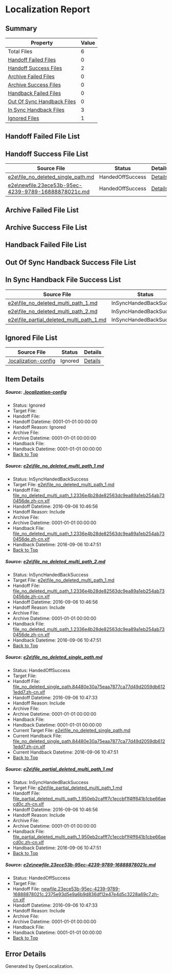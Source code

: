 # <a name='report-top'></a> Localization Report

## Summary
 Property | Value 
 -------- | ----- 
 Total Files | 6
[ Handoff Failed Files ](#handoff-failed-list)| 0
[ Handoff Success Files ](#handoff-success-list)| 2
[ Archive Failed Files ](#archive-failed-list)| 0
[ Archive Success Files ](#archive-success-list)| 0
[ Handback Failed Files ](#handback-failed-list)| 0
[ Out Of Sync Handback Files ](#outofsync-handback-success-list)| 0
[ In Sync Handback Files ](#insync-handback-success-list)| 3
[ Ignored Files ](#ignored-list)| 1

## <a name='handoff-failed-list'></a> Handoff Failed File List

## <a name='handoff-success-list'></a> Handoff Success File List
 Source File | Status | Details 
 ----------- | ------ | ------- 
 [e2e\file_no_deleted_single_path.md](https://github.com/OpenLocalizationTestOrg/ol-test0/blob/9314bfef4f13a4c6f12664b54515b4dece7a1fb3/e2e/file_no_deleted_single_path.md) | HandedOffSuccess | [Details](#e2e6856219729b2eff44fc767b9f1a731a06e7263)
 [e2e\newfile.23ece53b-95ec-4239-9789-16888878021c.md](https://github.com/OpenLocalizationTestOrg/ol-test0/blob/9314bfef4f13a4c6f12664b54515b4dece7a1fb3/e2e/newfile.23ece53b-95ec-4239-9789-16888878021c.md) | HandedOffSuccess | [Details](#c7559110a1a7dfe6dae1b4cb83371c1a48dc858d5)

## <a name='archive-failed-list'></a> Archive Failed File List

## <a name='archive-success-list'></a> Archive Success File List

## <a name='handback-failed-list'></a> Handback Failed File List

## <a name='outofsync-handback-success-list'></a> Out Of Sync Handback Success File List

## <a name='insync-handback-success-list'></a> In Sync Handback File Success List
 Source File | Status | Details 
 ----------- | ------ | ------- 
 [e2e\file_no_deleted_multi_path_1.md](https://github.com/OpenLocalizationTestOrg/ol-test0/blob/804443a8c9d636b1704facc0e3a400522db79b4e/e2e/file_no_deleted_multi_path_1.md) | InSyncHandedBackSuccess | [Details](#198b551e1bf1a4022b61128db28072974bb645611)
 [e2e\file_no_deleted_multi_path_2.md](https://github.com/OpenLocalizationTestOrg/ol-test0/blob/9314bfef4f13a4c6f12664b54515b4dece7a1fb3/e2e/file_no_deleted_multi_path_2.md) | InSyncHandedBackSuccess | [Details](#198b551e1bf1a4022b61128db28072974bb645612)
 [e2e\file_partial_deleted_multi_path_1.md](https://github.com/OpenLocalizationTestOrg/ol-test0/blob/804443a8c9d636b1704facc0e3a400522db79b4e/e2e/file_partial_deleted_multi_path_1.md) | InSyncHandedBackSuccess | [Details](#8962035c0b2e8bf1c5024d35748ed74aef1ae51c4)

## <a name='ignored-list'></a> Ignored File List
 Source File | Status | Details 
 ----------- | ------ | ------- 
 [.localization-config](https://github.com/OpenLocalizationTestOrg/ol-test0/blob/9314bfef4f13a4c6f12664b54515b4dece7a1fb3/.localization-config) | Ignored | [Details](#3d4f252ac210baf56311d7e97dcc2db10974dbd20)

## Item Details
##### <a name='3d4f252ac210baf56311d7e97dcc2db10974dbd20'></a> Source: [.localization-config](https://github.com/OpenLocalizationTestOrg/ol-test0/blob/9314bfef4f13a4c6f12664b54515b4dece7a1fb3/.localization-config)
* Status: Ignored
* Target File: 
* Handoff File: 
* Handoff Datetime: 0001-01-01 00:00:00
* Handoff Reason: Ignored
* Archive File: 
* Archive Datetime: 0001-01-01 00:00:00
* Handback File: 
* Handback Datetime: 0001-01-01 00:00:00
* [Back to Top](#report-top)

##### <a name='198b551e1bf1a4022b61128db28072974bb645611'></a> Source: [e2e\file_no_deleted_multi_path_1.md](https://github.com/OpenLocalizationTestOrg/ol-test0/blob/804443a8c9d636b1704facc0e3a400522db79b4e/e2e/file_no_deleted_multi_path_1.md)
* Status: InSyncHandedBackSuccess
* Target File: [e2e\file_no_deleted_multi_path_1.md](https://github.com/OpenLocalizationTestOrg/ol-test0-zhcn/blob/94de8ce5bab7c67bdf92a0abfa16b285cd470cde/e2e/file_no_deleted_multi_path_1.md)
* Handoff File: [file_no_deleted_multi_path_1.2336e4b28de82563dc9ea89a1eb254ab730456de.zh-cn.xlf](https://github.com/OpenLocalizationTestOrg/ol-test0-handoff/blob/9b733669ea2396787a6ce2c4755cb8117518ac6d/ol-handoff/OpenLocalizationTestOrg/ol-test0-zhcn/ci/mt/file_no_deleted_multi_path_1.2336e4b28de82563dc9ea89a1eb254ab730456de.zh-cn.xlf)
* Handoff Datetime: 2016-09-06 10:46:56
* Handoff Reason: Include
* Archive File: 
* Archive Datetime: 0001-01-01 00:00:00
* Handback File: [file_no_deleted_multi_path_1.2336e4b28de82563dc9ea89a1eb254ab730456de.zh-cn.xlf](https://github.com/OpenLocalizationTestOrg/ol-test0-handback/blob/02db38cbf7eb6c982a9cea926f1c6c6393165a27/ol-handback/OpenLocalizationTestOrg/ol-test0-zhcn/ci/mt/file_no_deleted_multi_path_1.2336e4b28de82563dc9ea89a1eb254ab730456de.zh-cn.xlf)
* Handback Datetime: 2016-09-06 10:47:51
* [Back to Top](#report-top)

##### <a name='198b551e1bf1a4022b61128db28072974bb645612'></a> Source: [e2e\file_no_deleted_multi_path_2.md](https://github.com/OpenLocalizationTestOrg/ol-test0/blob/9314bfef4f13a4c6f12664b54515b4dece7a1fb3/e2e/file_no_deleted_multi_path_2.md)
* Status: InSyncHandedBackSuccess
* Target File: [e2e\file_no_deleted_multi_path_1.md](https://github.com/OpenLocalizationTestOrg/ol-test0-zhcn/blob/94de8ce5bab7c67bdf92a0abfa16b285cd470cde/e2e/file_no_deleted_multi_path_1.md)
* Handoff File: [file_no_deleted_multi_path_1.2336e4b28de82563dc9ea89a1eb254ab730456de.zh-cn.xlf](https://github.com/OpenLocalizationTestOrg/ol-test0-handoff/blob/9b733669ea2396787a6ce2c4755cb8117518ac6d/ol-handoff/OpenLocalizationTestOrg/ol-test0-zhcn/ci/mt/file_no_deleted_multi_path_1.2336e4b28de82563dc9ea89a1eb254ab730456de.zh-cn.xlf)
* Handoff Datetime: 2016-09-06 10:46:56
* Handoff Reason: Include
* Archive File: 
* Archive Datetime: 0001-01-01 00:00:00
* Handback File: [file_no_deleted_multi_path_1.2336e4b28de82563dc9ea89a1eb254ab730456de.zh-cn.xlf](https://github.com/OpenLocalizationTestOrg/ol-test0-handback/blob/02db38cbf7eb6c982a9cea926f1c6c6393165a27/ol-handback/OpenLocalizationTestOrg/ol-test0-zhcn/ci/mt/file_no_deleted_multi_path_1.2336e4b28de82563dc9ea89a1eb254ab730456de.zh-cn.xlf)
* Handback Datetime: 2016-09-06 10:47:51
* [Back to Top](#report-top)

##### <a name='e2e6856219729b2eff44fc767b9f1a731a06e7263'></a> Source: [e2e\file_no_deleted_single_path.md](https://github.com/OpenLocalizationTestOrg/ol-test0/blob/9314bfef4f13a4c6f12664b54515b4dece7a1fb3/e2e/file_no_deleted_single_path.md)
* Status: HandedOffSuccess
* Target File: 
* Handoff File: [file_no_deleted_single_path.84480e30a75eaa7877ca77d49d2059db6121edd7.zh-cn.xlf](https://github.com/OpenLocalizationTestOrg/ol-test0-handoff/blob/9b37dfb5dd481d345d770a58d2384ecf3f00ee25/ol-handoff/OpenLocalizationTestOrg/ol-test0-zhcn/ci/mt/file_no_deleted_single_path.84480e30a75eaa7877ca77d49d2059db6121edd7.zh-cn.xlf)
* Handoff Datetime: 2016-09-06 10:47:33
* Handoff Reason: Include
* Archive File: 
* Archive Datetime: 0001-01-01 00:00:00
* Handback File: 
* Handback Datetime: 0001-01-01 00:00:00
* Current Target File: [e2e\file_no_deleted_single_path.md](https://github.com/OpenLocalizationTestOrg/ol-test0-zhcn/blob/94de8ce5bab7c67bdf92a0abfa16b285cd470cde/e2e/file_no_deleted_single_path.md)
* Current Handback File: [file_no_deleted_single_path.84480e30a75eaa7877ca77d49d2059db6121edd7.zh-cn.xlf](https://github.com/OpenLocalizationTestOrg/ol-test0-handback/blob/02db38cbf7eb6c982a9cea926f1c6c6393165a27/ol-handback/OpenLocalizationTestOrg/ol-test0-zhcn/ci/mt/file_no_deleted_single_path.84480e30a75eaa7877ca77d49d2059db6121edd7.zh-cn.xlf)
* Current Handback Datetime: 2016-09-06 10:47:51
* [Back to Top](#report-top)

##### <a name='8962035c0b2e8bf1c5024d35748ed74aef1ae51c4'></a> Source: [e2e\file_partial_deleted_multi_path_1.md](https://github.com/OpenLocalizationTestOrg/ol-test0/blob/804443a8c9d636b1704facc0e3a400522db79b4e/e2e/file_partial_deleted_multi_path_1.md)
* Status: InSyncHandedBackSuccess
* Target File: [e2e\file_partial_deleted_multi_path_1.md](https://github.com/OpenLocalizationTestOrg/ol-test0-zhcn/blob/94de8ce5bab7c67bdf92a0abfa16b285cd470cde/e2e/file_partial_deleted_multi_path_1.md)
* Handoff File: [file_partial_deleted_multi_path_1.950eb2cafff7c1eccbf1f4ff641b1cbe66aecd0c.zh-cn.xlf](https://github.com/OpenLocalizationTestOrg/ol-test0-handoff/blob/9b733669ea2396787a6ce2c4755cb8117518ac6d/ol-handoff/OpenLocalizationTestOrg/ol-test0-zhcn/ci/mt/file_partial_deleted_multi_path_1.950eb2cafff7c1eccbf1f4ff641b1cbe66aecd0c.zh-cn.xlf)
* Handoff Datetime: 2016-09-06 10:46:56
* Handoff Reason: Include
* Archive File: 
* Archive Datetime: 0001-01-01 00:00:00
* Handback File: [file_partial_deleted_multi_path_1.950eb2cafff7c1eccbf1f4ff641b1cbe66aecd0c.zh-cn.xlf](https://github.com/OpenLocalizationTestOrg/ol-test0-handback/blob/02db38cbf7eb6c982a9cea926f1c6c6393165a27/ol-handback/OpenLocalizationTestOrg/ol-test0-zhcn/ci/mt/file_partial_deleted_multi_path_1.950eb2cafff7c1eccbf1f4ff641b1cbe66aecd0c.zh-cn.xlf)
* Handback Datetime: 2016-09-06 10:47:51
* [Back to Top](#report-top)

##### <a name='c7559110a1a7dfe6dae1b4cb83371c1a48dc858d5'></a> Source: [e2e\newfile.23ece53b-95ec-4239-9789-16888878021c.md](https://github.com/OpenLocalizationTestOrg/ol-test0/blob/9314bfef4f13a4c6f12664b54515b4dece7a1fb3/e2e/newfile.23ece53b-95ec-4239-9789-16888878021c.md)
* Status: HandedOffSuccess
* Target File: 
* Handoff File: [newfile.23ece53b-95ec-4239-9789-16888878021c.2375e93d5e9a6b9d836df12e47e4d5c3228a69c7.zh-cn.xlf](https://github.com/OpenLocalizationTestOrg/ol-test0-handoff/blob/9b37dfb5dd481d345d770a58d2384ecf3f00ee25/ol-handoff/OpenLocalizationTestOrg/ol-test0-zhcn/ci/mt/newfile.23ece53b-95ec-4239-9789-16888878021c.2375e93d5e9a6b9d836df12e47e4d5c3228a69c7.zh-cn.xlf)
* Handoff Datetime: 2016-09-06 10:47:33
* Handoff Reason: Include
* Archive File: 
* Archive Datetime: 0001-01-01 00:00:00
* Handback File: 
* Handback Datetime: 0001-01-01 00:00:00
* [Back to Top](#report-top)


## Error Details

Generated by OpenLocalization.
